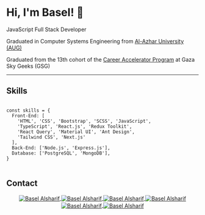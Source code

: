 <div>
  <h1>Hi, I'm Basel! 👋</h1>
  <p>JavaScript Full Stack Developer</p>
  <p>Graduated in Computer Systems Engineering from <a href="https://www.alazhar.edu.ps/arabic/">Al-Azhar University (AUG)</a></p>
  <p>Graduated from the 13th cohort of the <a href="https://gazaskygeeks.com/coders-career-accelerator-course/">Career Accelerator Program</a> at Gaza Sky Geeks (GSG)</p>
</div>

<hr>

<h2>Skills</h2>
<pre>
<code>
const skills = {
  Front-End: [
    'HTML', 'CSS', 'Bootstrap', 'SCSS', 'JavaScript', 
    'TypeScript', 'React.js', 'Redux Toolkit', 
    'React Query', 'Material UI', 'Ant Design', 
    'Tailwind CSS', 'Next.js'
  ],
  Back-End: ['Node.js', 'Express.js'],
  Database: ['PostgreSQL', 'MongoDB'],
}
</code>
</pre>

<h2>Contact</h2>
<p align="center">
  <a href="https://www.linkedin.com/in/basel-alsharif/" target="_blank">
    <img align="center" src="https://img.shields.io/badge/linkedin-%230077B5.svg?style=for-the-badge&logo=linkedin&logoColor=white" alt="Basel Alsharif" />
  </a>
  <a href="mailto:basel.lo0o87@gmail.com" target="_blank">
    <img align="center" src="https://img.shields.io/badge/Gmail-D14836?style=for-the-badge&logo=gmail&logoColor=white" alt="Basel Alsharif" />
  </a>
  <a href="https://wa.me/+970592930742" target="_blank">
    <img align="center" src="https://img.shields.io/badge/WhatsApp-25D366?style=for-the-badge&logo=whatsapp&logoColor=white" alt="Basel Alsharif" />
  </a>
  <a href="https://www.instagram.com/its.__.basel/" target="_blank">
    <img align="center" src="https://img.shields.io/badge/Instagram-%23E4405F.svg?style=for-the-badge&logo=Instagram&logoColor=white" alt="Basel Alsharif" />
  </a>
  <a href="https://x.com/basel__sh" target="_blank">
    <img align="center" src="https://img.shields.io/badge/X-%23000000.svg?style=for-the-badge&logo=x&logoColor=white" alt="Basel Alsharif" />
  </a>
  <a href="https://www.facebook.com/basel.h.alsharif/" target="_blank">
    <img align="center" src="https://img.shields.io/badge/Facebook-%234A90E2.svg?style=for-the-badge&logo=Facebook&logoColor=white" alt="Basel Alsharif" />
  </a>
</p>
